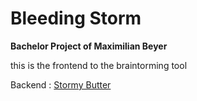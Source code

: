# Bleeding Storm

**Bachelor Project of Maximilian Beyer**

this is the frontend to the braintorming tool

Backend :  [Stormy Butter](https://github.com/mabey01/stormy-butter)